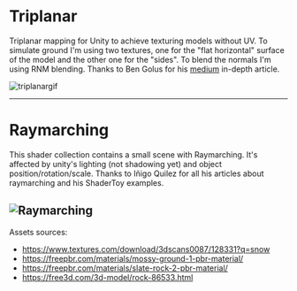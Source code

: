 # Triplanar

Triplanar mapping for Unity to achieve texturing models without UV. To simulate ground I'm using two textures, one for the "flat horizontal" surface of the model and the other one for the "sides". 
To blend the normals I'm using RNM blending.
Thanks to Ben Golus for his [medium](medium.com/@bgolus/normal-mapping-for-a-triplanar-shader-10bf39dca05a) in-depth article.

![triplanargif](https://user-images.githubusercontent.com/36453077/36275275-aedca3f4-128a-11e8-96a7-694ddf798862.gif)

----
# Raymarching

This shader collection contains a small scene with Raymarching. It's affected by unity's lighting (not shadowing yet) and object position/rotation/scale. 
Thanks to Iñigo Quilez for all his articles about raymarching and his ShaderToy examples.


![Raymarching](https://user-images.githubusercontent.com/36453077/36275520-5d86f422-128b-11e8-8cb2-2305b5f067df.gif)
----
Assets sources:
* https://www.textures.com/download/3dscans0087/128331?q=snow
* https://freepbr.com/materials/mossy-ground-1-pbr-material/
* https://freepbr.com/materials/slate-rock-2-pbr-material/
* https://free3d.com/3d-model/rock-86533.html
